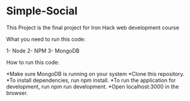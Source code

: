 # Simple-Social
This Project is the final project for Iron Hack web development course 

What you need to run this code:

1- Node
2- NPM
3- MongoDB


How to run this code:

*Make sure MongoDB is running on your system
*Clone this repository.
*To install dependencies, run npm install.
*To run the application for development, run npm run development.
*Open localhost:3000 in the browser.
